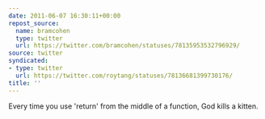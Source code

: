 ```yaml
---
date: 2011-06-07 16:30:11+00:00
repost_source:
  name: bramcohen
  type: twitter
  url: https://twitter.com/bramcohen/statuses/78135953532796929/
source: twitter
syndicated:
- type: twitter
  url: https://twitter.com/roytang/statuses/78136681399730176/
title: ''
---
```


Every time you use 'return' from the middle of a function, God kills a kitten.